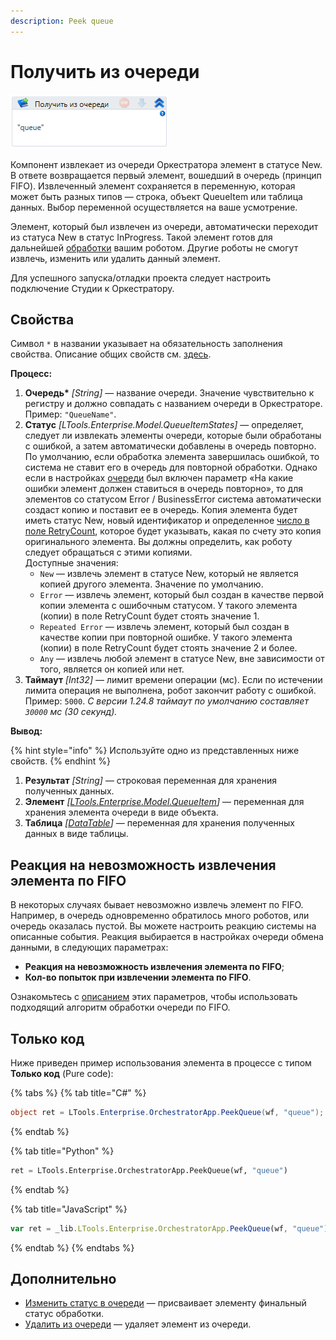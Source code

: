```yaml
---
description: Peek queue
---
```


# Получить из очереди

![](<../../../../.gitbook/assets/image (393).png>)

Компонент извлекает из очереди Оркестратора элемент в статусе New. В ответе возвращается первый элемент, вошедший в очередь (принцип FIFO). Извлеченный элемент сохраняется в переменную, которая может быть разных типов — строка, объект QueueItem или таблица данных. Выбор переменной осуществляется на ваше усмотрение. 

Элемент, который был извлечен из очереди, автоматически переходит из статуса New в статус InProgress. Такой элемент готов для дальнейшей [обработки](https://docs.primo-rpa.ru/primo-rpa/g_elements/el_basic/els_orch/els_queues/changequeueitemstate) вашим роботом. Другие роботы не cмогут извлечь, изменить или удалить данный элемент.

Для успешного запуска/отладки проекта следует настроить подключение Студии к Оркестратору.



## Свойства
Символ `*` в названии указывает на обязательность заполнения свойства. Описание общих свойств см. [здесь](https://docs.primo-rpa.ru/primo-rpa/primo-studio/process/elements#svoistva-elementa).

 **Процесс:**

1. **Очередь\*** *[String]* — название очереди. Значение чувствительно к регистру и должно совпадать с названием очереди в Оркестраторе. Пример: `"QueueName"`. 
1. **Статус** *[LTools.Enterprise.Model.QueueItemStates]* — определяет, следует ли извлекать элементы очереди, которые были обработаны с ошибкой, а затем автоматически добавлены в очередь повторно. По умолчанию, если обработка элемента завершилась ошибкой, то система не ставит его в очередь для повторной обработки. Однако если в настройках [очереди](https://docs.primo-rpa.ru/primo-rpa/orchestrator/orchestrator-user/robots/data-queues) был включен параметр «На какие ошибки элемент должен ставиться в очередь повторно», то для элементов со статусом Error / BusinessError система автоматически создаст копию и поставит ее в очередь. Копия элемента будет иметь статус New, новый идентификатор и определенное [число в поле RetryCount](https://docs.primo-rpa.ru/primo-rpa/g_elements/el_basic/els_orch/els_queues/datatypes), которое будет указывать, какая по счету это копия оригинального элемента. Вы должны определить, как роботу следует обращаться с этими копиями.\
   Доступные значения:
   * `New` — извлечь элемент в статусе New, который не является копией другого элемента. Значение по умолчанию.
   * `Error` — извлечь элемент, который был создан в качестве первой копии элемента с ошибочным статусом. У такого элемента (копии) в поле RetryCount будет стоять значение 1.
   * `Repeated Error` — извлечь элемент, который был создан в качестве копии при повторной ошибке. У такого элемента (копии) в поле RetryCount будет стоять значение 2 и более.
   * `Any` — извлечь любой элемент в статусе New, вне зависимости от того, является он копией или нет.  
1. **Таймаут** *[Int32]* — лимит времени операции (мс). Если по истечении лимита операция не выполнена, робот закончит работу с ошибкой. Пример: `5000`. *С версии 1.24.8 таймаут по умолчанию составляет `30000` мс (30 секунд).*
 

**Вывод:**

{% hint style="info" %}
Используйте одно из представленных ниже свойств.
{% endhint %}


1. **Результат** *[String]* — строковая переменная для хранения полученных данных.
1. **Элемент** *[[LTools.Enterprise.Model.QueueItem](https://docs.primo-rpa.ru/primo-rpa/g_elements/el_basic/els_orch/els_queues/datatypes)]* — переменная для хранения элемента очереди в виде объекта.
1. **Таблица** *[[DataTable](https://learn.microsoft.com/ru-ru/dotnet/api/system.data.datatable?view=net-5.0)]* — переменная для хранения полученных данных в виде таблицы.


## Реакция на невозможность извлечения элемента по FIFO

В некоторых случаях бывает невозможно извлечь элемент по FIFO. Например, в очередь одновременно обратилось много роботов, или очередь оказалась пустой. Вы можете настроить реакцию системы на описанные события. Реакция выбирается в настройках очереди обмена данными, в следующих параметрах:
* **Реакция на невозможность извлечения элемента по FIFO**;
* **Кол-во попыток при извлечении элемента по FIFO**.

Ознакомьтесь с [описанием](https://docs.primo-rpa.ru/primo-rpa/orchestrator/orchestrator-user/robots/data-queues) этих параметров, чтобы использовать подходящий алгоритм обработки очереди по FIFO.

## Только код
Ниже приведен пример использования элемента в процессе с типом **Только код** (Pure code):

{% tabs %}
{% tab title="C#" %}
```csharp
object ret = LTools.Enterprise.OrchestratorApp.PeekQueue(wf, "queue");
```
{% endtab %}

{% tab title="Python" %}
```python
ret = LTools.Enterprise.OrchestratorApp.PeekQueue(wf, "queue")
```
{% endtab %}

{% tab title="JavaScript" %}
```javascript
var ret = _lib.LTools.Enterprise.OrchestratorApp.PeekQueue(wf, "queue");
```
{% endtab %}
{% endtabs %}

## Дополнительно
* [Изменить статус в очереди](https://docs.primo-rpa.ru/primo-rpa/g_elements/el_basic/els_orch/els_queues/changequeueitemstate) — присваивает элементу финальный статус обработки. 
* [Удалить из очереди](https://docs.primo-rpa.ru/primo-rpa/g_elements/el_basic/els_orch/els_queues/deletefromqueue) — удаляет элемент из очереди.
